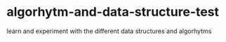 # algorhytm-and-data-structure-test
 learn and experiment with the different data structures and algorhytms
